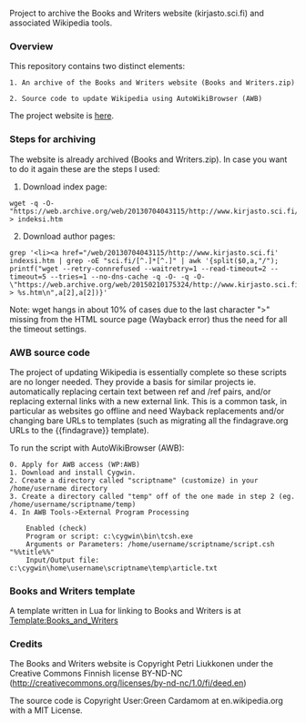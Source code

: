 Project to archive the Books and Writers website (kirjasto.sci.fi) and associated Wikipedia tools.

### Overview 

This repository contains two distinct elements:

	1. An archive of the Books and Writers website (Books and Writers.zip)
	
	2. Source code to update Wikipedia using AutoWikiBrowser (AWB)

The project website is [here](https://en.wikipedia.org/wiki/User:Green_Cardamom/kirjasto.sci.fi).

### Steps for archiving 

The website is already archived (Books and Writers.zip). In case you want to do it again these are the steps I used:

1. Download index page:

```
wget -q -O- "https://web.archive.org/web/20130704043115/http://www.kirjasto.sci.fi/indeksi.htm" > indeksi.htm
```

2. Download author pages:

```
grep '<li><a href="/web/20130704043115/http://www.kirjasto.sci.fi' indexsi.htm | grep -oE "sci.fi/[^.]*[^.]" | awk '{split($0,a,"/"); printf("wget --retry-connrefused --waitretry=1 --read-timeout=2 --timeout=5 --tries=1 --no-dns-cache -q -O- -q -O- \"https://web.archive.org/web/20150210175324/http://www.kirjasto.sci.fi/%s.htm\" > %s.htm\n",a[2],a[2])}'
```

Note: wget hangs in about 10% of cases due to the last character ">" missing from the HTML source page (Wayback error) thus the need for all the timeout settings.

### AWB source code 

The project of updating Wikipedia is essentially complete so these scripts are no longer needed. They provide a basis for similar projects 
ie. automatically replacing certain text between ref and /ref pairs, and/or replacing external links 
with a new external link. This is a common task, in particular as websites go offline and need Wayback replacements 
and/or changing bare URLs to templates (such as migrating all the findagrave.org URLs to the {{findagrave}} template).

To run the script with AutoWikiBrowser (AWB):

	0. Apply for AWB access (WP:AWB)
	1. Download and install Cygwin.
	2. Create a directory called "scriptname" (customize) in your /home/username directory
	3. Create a directory called "temp" off of the one made in step 2 (eg. /home/username/scriptname/temp)
	4. In AWB Tools->External Program Processing

		Enabled (check)
		Program or script: c:\cygwin\bin\tcsh.exe
		Arguments or Parameters: /home/username/scriptname/script.csh "%%title%%"
		Input/Output file: c:\cygwin\home\username\scriptname\temp\article.txt


### Books and Writers template 

A template written in Lua for linking to Books and Writers is at [Template:Books_and_Writers](https://en.wikipedia.org/wiki/Template:Books_and_Writers)

### Credits 

The Books and Writers website is Copyright Petri Liukkonen under the Creative Commons Finnish license BY-ND-NC (http://creativecommons.org/licenses/by-nd-nc/1.0/fi/deed.en)

The source code is Copyright User:Green Cardamom at en.wikipedia.org with a MIT License.



